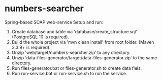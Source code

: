 # numbers-searcher
Spring-based SOAP web-service
Setup and run:
1. Create database and table via 'database/create_structure.sql' (PostgreSQL 10 is required).
2. Build the whole project via 'mvn clean install' from root folder. (Maven 3.3.9+ is required).
3. Unzip 'web/target/numbers-searcher.zip' to any directory.
4. Unzip 'data-files-generator/target/data-files-generator.zip' to the same directory.
5. Run files-generator.bat or files-generator.sh to create data fiels.
6. Run run-service.bat or run-service.sh to run the service.
